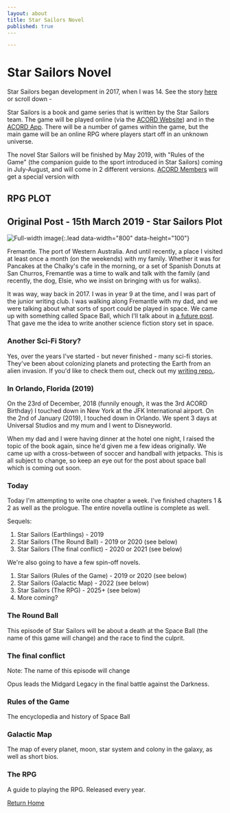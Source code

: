 ```yaml
---
layout: about
title: Star Sailors Novel
published: true
​---

---
```


# Star Sailors Novel

Star Sailors began development in 2017, when I was 14. See the story [here](https://acord-robotics.github.io/starsailors/hydejack/2019-03-15-Star-Sailors-Plot/) or scroll down - 

Star Sailors is a book and game series that is written by the Star Sailors team. The game will be played online (via the [ACORD Website](http://acord.org.au)) and in the [ACORD App](http://acord-robotics.github.io/starsailors/droidos). There will be a number of games within the game, but the main game will be an online RPG where players start off in an unknown universe. 

The novel Star Sailors will be finished by May 2019, with "Rules of the Game" (the companion guide to the sport introduced in Star Sailors) coming in July-August, and will come in 2 different versions. [ACORD Members](http://github.com/acord-robotics) will get a special version with 

## RPG PLOT



## Original Post - 15th March 2019 - Star Sailors Plot

![Full-width image](https://fremantlestuff.info/parks/img/SFFC.jpg){:.lead data-width="800" data-height="100"}



Fremantle. The port of Western Australia. And until recently, a place I visited at least once a month (on the weekends) with my family. Whether it was for Pancakes at the Chalky's cafe in the morning, or a set of Spanish Donuts at San Churros, Fremantle was a time to walk and talk with the family (and recently, the dog, Elsie, who we insist on bringing with us for walks).

It was way, way back in 2017. I was in year 9 at the time, and I was part of the junior writing club. I was walking along Fremantle with my dad, and we were talking about what sorts of sport could be played in space. We came up with something called Space Ball, which I'll talk about in [a future post](http://acord-robotics.github.io/starsailors/hydejack/2019-03-16-space-ball/). That gave me the idea to write another science fiction story set in space.

### Another Sci-Fi Story?

Yes, over the years I've started - but never finished - many sci-fi stories. They've been about colonizing planets and protecting the Earth from an alien invasion. If you'd like to check them out, check out my [writing repo.](http://irisdroidology.github.io/writing-repo/). 

### In Orlando, Florida (2019)

On the 23rd of December, 2018 (funnily enough, it was the 3rd ACORD Birthday) I touched down in New York at the JFK International airport. On the 2nd of January (2019), I touched down in Orlando. We spent 3 days at Universal Studios and my mum and I went to Disneyworld. 

When my dad and I were having dinner at the hotel one night, I raised the topic of the book again, since he'd given me a few ideas originally. We came up with a cross-between of soccer and handball with jetpacks. This is all subject to change, so keep an eye out for the post about space ball which is coming out soon.

### Today

Today I'm attempting to write one chapter a week. I've finished chapters 1 & 2 as well as the prologue. The entire novella outline is complete as well.

Sequels:

1. Star Sailors (Earthlings) - 2019
2. Star Sailors (The Round Ball) - 2019 or 2020 (see below)
3. Star Sailors (The final conflict) - 2020 or 2021 (see below)

We're also going to have a few spin-off novels.

1. Star Sailors (Rules of the Game) - 2019 or 2020 (see below)
2. Star Sailors (Galactic Map) - 2022 (see below)
3. Star Sailors (The RPG) - 2025+ (see below)
4. More coming?

### The Round Ball

This episode of Star Sailors will be about a death at the Space Ball (the name of this game will change) and the race to find the culprit.

### The final conflict 

Note: The name of this episode will change

Opus leads the Midgard Legacy in the final battle against the Darkness.

### Rules of the Game

The encyclopedia and history of Space Ball

### Galactic Map

The map of every planet, moon, star system and colony in the galaxy, as well as short bios.

### The RPG

A guide to playing the RPG. Released every year.

[Return Home](http://acord-robotics.github.io/starsailors)

